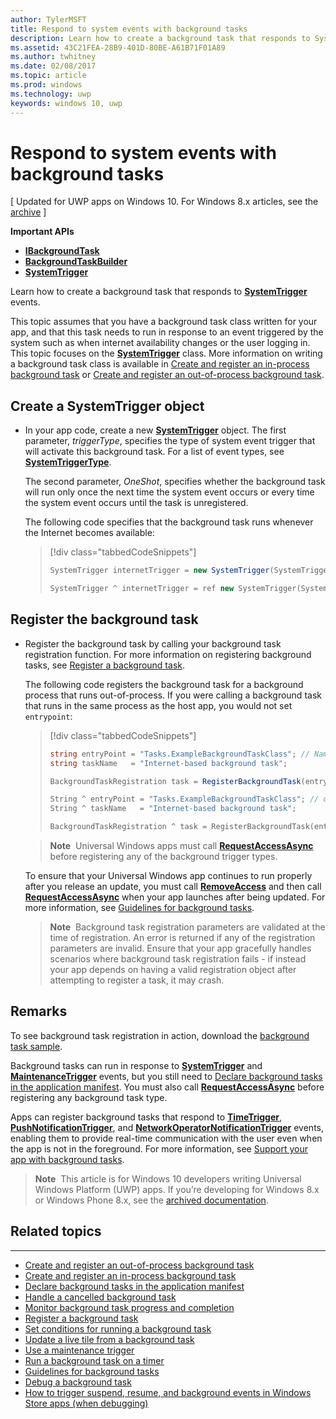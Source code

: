 ---author: TylerMSFTtitle: Respond to system events with background tasksdescription: Learn how to create a background task that responds to SystemTrigger events.ms.assetid: 43C21FEA-28B9-401D-80BE-A61B71F01A89ms.author: twhitneyms.date: 02/08/2017ms.topic: articlems.prod: windowsms.technology: uwpkeywords: windows 10, uwp---# Respond to system events with background tasks\[ Updated for UWP apps on Windows 10. For Windows 8.x articles, see the [archive](http://go.microsoft.com/fwlink/p/?linkid=619132) \]**Important APIs**-   [**IBackgroundTask**](https://msdn.microsoft.com/library/windows/apps/br224794)-   [**BackgroundTaskBuilder**](https://msdn.microsoft.com/library/windows/apps/br224768)-   [**SystemTrigger**](https://msdn.microsoft.com/library/windows/apps/br224838)Learn how to create a background task that responds to [**SystemTrigger**](https://msdn.microsoft.com/library/windows/apps/br224839) events.This topic assumes that you have a background task class written for your app, and that this task needs to run in response to an event triggered by the system such as when internet availability changes or the user logging in. This topic focuses on the [**SystemTrigger**](https://msdn.microsoft.com/library/windows/apps/br224839) class. More information on writing a background task class is available in [Create and register an in-process background task](create-and-register-an-inproc-background-task.md) or [Create and register an out-of-process background task](create-and-register-a-background-task.md).## Create a SystemTrigger object-   In your app code, create a new [**SystemTrigger**](https://msdn.microsoft.com/library/windows/apps/br224838) object. The first parameter, *triggerType*, specifies the type of system event trigger that will activate this background task. For a list of event types, see [**SystemTriggerType**](https://msdn.microsoft.com/library/windows/apps/br224839).    The second parameter, *OneShot*, specifies whether the background task will run only once the next time the system event occurs or every time the system event occurs until the task is unregistered.    The following code specifies that the background task runs whenever the Internet becomes available:    > [!div class="tabbedCodeSnippets"]    > ```cs    > SystemTrigger internetTrigger = new SystemTrigger(SystemTriggerType.InternetAvailable, false);    > ```    > ```cpp    > SystemTrigger ^ internetTrigger = ref new SystemTrigger(SystemTriggerType::InternetAvailable, false);    > ```## Register the background task-   Register the background task by calling your background task registration function. For more information on registering background tasks, see [Register a background task](register-a-background-task.md).    The following code registers the background task for a background process that runs out-of-process. If you were calling a background task that runs in the same process as the host app, you would not set `entrypoint`:    > [!div class="tabbedCodeSnippets"]    > ```cs    > string entryPoint = "Tasks.ExampleBackgroundTaskClass"; // Namespace name, '.', and the name of the class containing the background task    > string taskName   = "Internet-based background task";    >    > BackgroundTaskRegistration task = RegisterBackgroundTask(entryPoint, taskName, internetTrigger, exampleCondition);    > ```    > ```cpp    > String ^ entryPoint = "Tasks.ExampleBackgroundTaskClass"; // don't set for in-process background tasks    > String ^ taskName   = "Internet-based background task";    >    > BackgroundTaskRegistration ^ task = RegisterBackgroundTask(entryPoint, taskName, internetTrigger, exampleCondition);    > ```    > **Note**  Universal Windows apps must call [**RequestAccessAsync**](https://msdn.microsoft.com/library/windows/apps/hh700485) before registering any of the background trigger types.    To ensure that your Universal Windows app continues to run properly after you release an update, you must call [**RemoveAccess**](https://msdn.microsoft.com/library/windows/apps/hh700471) and then call [**RequestAccessAsync**](https://msdn.microsoft.com/library/windows/apps/hh700485) when your app launches after being updated. For more information, see [Guidelines for background tasks](guidelines-for-background-tasks.md).    > **Note**  Background task registration parameters are validated at the time of registration. An error is returned if any of the registration parameters are invalid. Ensure that your app gracefully handles scenarios where background task registration fails - if instead your app depends on having a valid registration object after attempting to register a task, it may crash. ## RemarksTo see background task registration in action, download the [background task sample](http://go.microsoft.com/fwlink/p/?LinkId=618666).Background tasks can run in response to [**SystemTrigger**](https://msdn.microsoft.com/library/windows/apps/br224838) and [**MaintenanceTrigger**](https://msdn.microsoft.com/library/windows/apps/hh700517) events, but you still need to [Declare background tasks in the application manifest](declare-background-tasks-in-the-application-manifest.md). You must also call [**RequestAccessAsync**](https://msdn.microsoft.com/library/windows/apps/hh700485) before registering any background task type.Apps can register background tasks that respond to [**TimeTrigger**](https://msdn.microsoft.com/library/windows/apps/br224843), [**PushNotificationTrigger**](https://msdn.microsoft.com/library/windows/apps/hh700543), and [**NetworkOperatorNotificationTrigger**](https://msdn.microsoft.com/library/windows/apps/br224831) events, enabling them to provide real-time communication with the user even when the app is not in the foreground. For more information, see [Support your app with background tasks](support-your-app-with-background-tasks.md).> **Note**  This article is for Windows 10 developers writing Universal Windows Platform (UWP) apps. If you’re developing for Windows 8.x or Windows Phone 8.x, see the [archived documentation](http://go.microsoft.com/fwlink/p/?linkid=619132).## Related topics***** [Create and register an out-of-process background task](create-and-register-a-background-task.md)* [Create and register an in-process background task](create-and-register-an-inproc-background-task.md)* [Declare background tasks in the application manifest](declare-background-tasks-in-the-application-manifest.md)* [Handle a cancelled background task](handle-a-cancelled-background-task.md)* [Monitor background task progress and completion](monitor-background-task-progress-and-completion.md)* [Register a background task](register-a-background-task.md)* [Set conditions for running a background task](set-conditions-for-running-a-background-task.md)* [Update a live tile from a background task](update-a-live-tile-from-a-background-task.md)* [Use a maintenance trigger](use-a-maintenance-trigger.md)* [Run a background task on a timer](run-a-background-task-on-a-timer-.md)* [Guidelines for background tasks](guidelines-for-background-tasks.md)* [Debug a background task](debug-a-background-task.md)* [How to trigger suspend, resume, and background events in Windows Store apps (when debugging)](http://go.microsoft.com/fwlink/p/?linkid=254345)